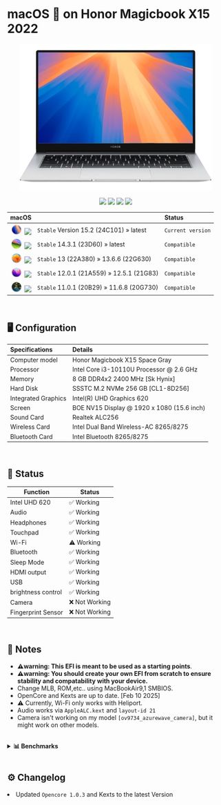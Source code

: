 # macOS  on Honor Magicbook X15 2022 
<p align="center">
<img src="Wiki/Images/magicbook-x15-sequoia.png" alt="Huawei macOS Sequoia" width="450" />
</p>
<p align="center">
<a href="https://www.honor.com/my/support/laptop/honor-magicbook-x15/" target="_blank"><img src="https://img.shields.io/badge/Model-BBR_WA19-orange.svg" /></a>
<a href="https://www.honor.com/my/support/laptop/honor-magicbook-x15/" target="_blank"><img src="https://img.shields.io/badge/BIOS-3.16-red.svg" /></a>
<a href="https://github.com/DC4114/Magicbook-X15-2022/releases" target="_blank"><img src="https://img.shields.io/badge/Download-Releases-blue.svg" /></a>
<a href="https://github.com/DC4114/Magicbook-X15-2022/wiki" target="_blank"><img src="https://img.shields.io/badge/Support-Wiki-green.svg" /></a>
</p>

<div align="center">


|    macOS    |   |   Status   |
| :--- | :--- | :--- |
|   <img src="Wiki/Images/assets_sequoia.png" width=25 hspace=2 /> <a href="https://developer.apple.com/documentation/macos-release-notes/" target="_blank"><img src="https://img.shields.io/badge/macOS-Sequoia-brightgreen.svg" /></a>    |   `Stable` Version 15.2 (24C101)  »  latest |   `Current version`   |
|   <img src="Wiki/Images/assets_sonoma.png" width=25 hspace=2 /> <a href="https://developer.apple.com/documentation/macos-release-notes/" target="_blank"><img src="https://img.shields.io/badge/macOS-Sonoma-red.svg" /></a>    |   `Stable` 14.3.1 (23D60)  »  latest |   `Compatible`   |
|   <img src="Wiki/Images/assets_ventura.png" width=25 hspace=2 /> <a href="https://developer.apple.com/documentation/macos-release-notes/" target="_blank"><img src="https://img.shields.io/badge/macOS-Ventura-red.svg" /></a>    |   `Stable` 13 (22A380)  »  13.6.6 (22G630) |   `Compatible`   |
|   <img src="Wiki/Images/assets_monterey.png" width=25 hspace=2 /> <a href="https://developer.apple.com/documentation/macos-release-notes/" target="_blank"><img src="https://img.shields.io/badge/macOS-Monterey-red.svg" /></a>   |   `Stable` 12.0.1 (21A559)  »  12.5.1 (21G83) |   `Compatible`   |
|   <img src="Wiki/Images/assets_big_sur.png" width=25 hspace=2 /> <a href="https://developer.apple.com/documentation/macos-release-notes/" target="_blank"><img src="https://img.shields.io/badge/macOS-Big_Sur-red.svg" /></a>    |   `Stable` 11.0.1 (20B29)  »  11.6.8 (20G730) |   `Compatible`   |
<div/>

<br>
<div align="left">

## <strong>🖥️ Configuration</strong>

</div>


</p>
<div align="left">
  
| Specifications      | Details                                          |
| :--- | :--- |
| Computer model      | Honor Magicbook X15 Space Gray                   |
| Processor           | Intel Core i3-10110U Processor @ 2.6 GHz         |
| Memory              | 8 GB DDR4x2 2400 MHz [Sk Hynix]                  |
| Hard Disk           | SSSTC M.2 NVMe 256 GB [CL1-8D256]                |
| Integrated Graphics | Intel(R) UHD Graphics 620                        |
| Screen              | BOE NV15 Display @ 1920 x 1080 (15.6 inch)       |
| Sound Card          | Realtek ALC256                                   |
| Wireless Card       | Intel Dual Band Wireless-AC 8265/8275            |
| Bluetooth Card      | Intel Bluetooth 8265/8275                        |
<div/> 



<br>
<div align="left">

## <strong> 🔧 Status</strong>

</div>


</p>
<div align="left">

| Function       | Status       |
|---------------|-------------|
| Intel UHD 620         | ✅ Working  |
| Audio      | ✅ Working  |
| Headphones    | ✅ Working  |
| Touchpad      | ✅ Working  |
| Wi-Fi         | ⚠️ Working  |
| Bluetooth         | ✅ Working  |
| Sleep Mode         | ✅ Working  |
| HDMI output         | ✅ Working  |
| USB      | ✅ Working  |
| brightness control     | ✅ Working  |
| Camera   | ❌ Not Working |
| Fingerprint Sensor | ❌ Not Working |

</div> 
<br>
<div align="left">

## <strong> 📌 Notes</strong>

</div>

</p>
<ul>
  <li><strong>⚠️warning: This EFI is meant to be used as a starting points</strong>.</li>
  <li><strong>⚠️warning: You should create your own EFI from scratch to ensure stability and compatability with your device.</strong></li>
  <li>Change MLB, ROM,etc.. using MacBookAir9,1 SMBIOS.</li>
  <li>OpenCore and Kexts are up to date. [Feb 10 2025] </li>
  <li>⚠️ Currently, Wi-Fi only works with Heliport.</li>
  <li>Audio works via <code>AppleALC.kext</code> and <code>layout-id 21</code></li>
  <li>Camera isn't working on my model <code>[ov9734_azurewave_camera]</code>, but it might work on other models.</li>
</ul>

</div> 
<br>
<div align="left">
<details>
<summary><strong>📊 Benchmarks</strong></summary>

 ![](Wiki/Images/geekbench_1.jpeg) 
 ![](Wiki/Images/geekbench_MC.jpeg) 
 ![](Wiki/Images/geekbench_SC.jpeg) 

</div>

<br>
<div align="left">

## <strong> ⚙️ Changelog</strong>

</div>

</p>

<li>Updated <code>Opencore 1.0.3</code> and Kexts to the latest Version</li>

